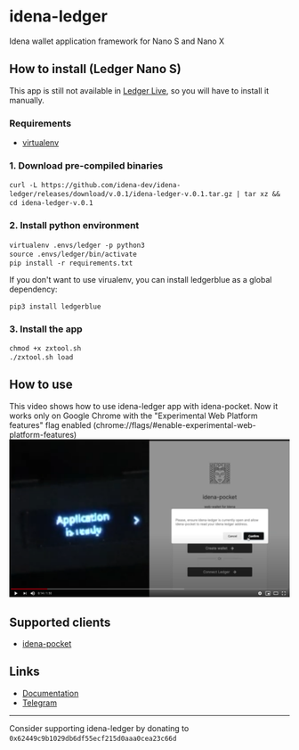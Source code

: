 # idena-ledger
Idena wallet application framework for Nano S and Nano X

## How to install (Ledger Nano S)
This app is still not available in [Ledger Live](https://www.ledger.com/ledger-live/), so you will have to install it manually.

### Requirements
- [virtualenv](https://virtualenv.pypa.io/en/latest/)

### 1. Download pre-compiled binaries
```
curl -L https://github.com/idena-dev/idena-ledger/releases/download/v.0.1/idena-ledger-v.0.1.tar.gz | tar xz && cd idena-ledger-v.0.1
```

### 2. Install python environment
```
virtualenv .envs/ledger -p python3
source .envs/ledger/bin/activate
pip install -r requirements.txt
```

If you don't want to use virualenv, you can install ledgerblue as a global dependency:
```
pip3 install ledgerblue
```

### 3. Install the app
```
chmod +x zxtool.sh
./zxtool.sh load
```

## How to use
This video shows how to use idena-ledger app with idena-pocket. Now it works only on Google Chrome with the "Experimental Web Platform features" flag enabled (chrome://flags/#enable-experimental-web-platform-features)
<br />
<a target="_blank" href="https://www.youtube.com/watch?v=8iPOp7kwarA"><img src="./assets/youtube_preview.png" /></a>

## Supported clients
- [idena-pocket](http://pocket.idena.dev/)

## Links
- [Documentation](https://www.idena.dev/idena-ledger)
- [Telegram](https://t.me/idenadev)

---
Consider supporting idena-ledger by donating to `0x62449c9b1029db6df55ecf215d0aaa0cea23c66d`
